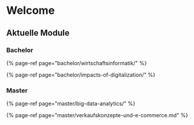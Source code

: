 # Welcome

## Aktuelle Module

### Bachelor

{% page-ref page="bachelor/wirtschaftsinformatik/" %}

{% page-ref page="bachelor/impacts-of-digitalization/" %}

### Master

{% page-ref page="master/big-data-analytics/" %}

{% page-ref page="master/verkaufskonzepte-und-e-commerce.md" %}

